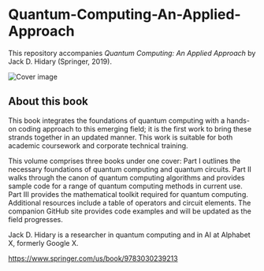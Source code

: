 # Quantum-Computing-An-Applied-Approach
This repository accompanies *Quantum Computing: An Applied Approach* by Jack D. Hidary (Springer, 2019).


![Cover image](https://images.springer.com/sgw/books/raw/9783030239213.tif)

##  About this book
This book integrates the foundations of quantum computing with a hands-on coding approach to this emerging field; it is the first work to bring these strands together in an updated manner. This work is suitable for both academic coursework and corporate technical training.

This volume comprises three books under one cover: Part I outlines the necessary foundations of quantum computing and quantum circuits. Part II walks through the canon of quantum computing algorithms and provides sample code for a range of quantum computing methods in current use. Part III provides the mathematical toolkit required for quantum computing. Additional resources include a table of operators and circuit elements. The companion GitHub site provides code examples and will be updated as the field progresses.

Jack D. Hidary is a researcher in quantum computing and in AI at Alphabet X, formerly Google X.

https://www.springer.com/us/book/9783030239213 
